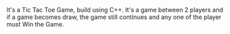 It's a Tic Tac Toe Game, build using C++.
It's a game between 2 players and if a game becomes draw, the game still continues and any one of the player must Win the Game. 
